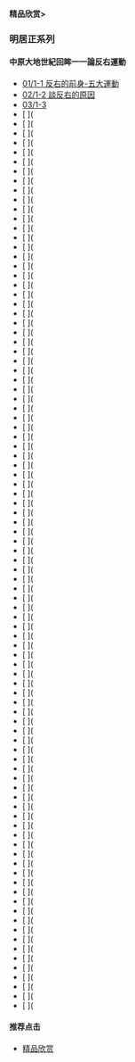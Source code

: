 #### 精品欣赏>

### 明居正系列
#### 中原大地世紀回眸一一論反右運動

- [01/1-1 反右的前身-五大運動](https://youtu.be/xNkS9JgWReI)
- [02/1-2 談反右的原因](https://youtu.be/RsjlkU2-QME)
- [03/1-3  ](https://youtu.be/xpBaFY5y5U8)
- [   ](
- [   ](
- [   ](
- [   ](
- [   ](
- [   ](
- [   ](
- [   ](
- [   ](
- [   ](
- [   ](
- [   ](
- [   ](
- [   ](
- [   ](
- [   ](
- [   ](
- [   ](
- [   ](
- [   ](
- [   ](
- [   ](
- [   ](
- [   ](
- [   ](
- [   ](
- [   ](
- [   ](
- [   ](
- [   ](
- [   ](
- [   ](
- [   ](
- [   ](
- [   ](
- [   ](
- [   ](
- [   ](
- [   ](
- [   ](
- [   ](
- [   ](
- [   ](
- [   ](
- [   ](
- [   ](
- [   ](
- [   ](
- [   ](
- [   ](
- [   ](
- [   ](
- [   ](
- [   ](
- [   ](
- [   ](
- [   ](
- [   ](
- [   ](
- [   ](
- [   ](
- [   ](
- [   ](
- [   ](
- [   ](
- [   ](
- [   ](
- [   ](
- [   ](
- [   ](
- [   ](
- [   ](
- [   ](
- [   ](
- [   ](
- [   ](
- [   ](
- [   ](
- [   ](
- [   ](
- [   ](
- [   ](
- [   ](
- [   ](
- [   ](
- [   ](
- [   ](
- [   ](
- [   ](
- [   ](
- [   ](
- [   ](
- [   ](
- [   ](
- [   ](
 




#### 推荐点击
- [精品欣赏](https://summer200.github.io/content/main)


